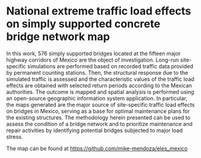 # National extreme traffic load effects on simply supported concrete bridge network map

In this work, 576 simply supported bridges located at the fifteen major highway corridors of Mexico are the object of investigation. Long-run site-specific simulations are performed based on recorded traffic data provided by permanent counting stations. Then, the structural response due to the simulated traffic is assessed and the characteristic values of the traffic load effects are obtained with selected return periods according to the Mexican authorities. The outcome is mapped and spatial analysis is performed using an open-source geographic information system application. In particular, the maps generated are the major source of site-specific traffic load effects on bridges in Mexico, serving as a base for optimal maintenance plans for the existing structures. The methodology herein presented can be used to assess the condition of a bridge network and to prioritize maintenance and repair activities by identifying potential bridges subjected to major load stress. 

The map can be found at  https://github.com/mike-mendoza/eles_mexico